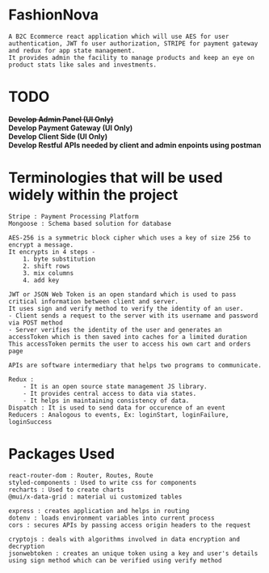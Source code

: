# FashionNova
	A B2C Ecommerce react application which will use AES for user authentication, JWT fo user authorization, STRIPE for payment gateway and redux for app state management.
	It provides admin the facility to manage products and keep an eye on product stats like sales and investments. 

# TODO
<strong><strike>Develop Admin Panel (UI Only)</strike></strong> <br>
<strong>Develop Payment Gateway (UI Only)</strong> <br>
<strong>Develop Client Side (UI Only)</strong> <br>
<strong>Develop Restful APIs needed by client and admin enpoints using postman</strong> <br>

# Terminologies that will be used widely within the project
	Stripe : Payment Processing Platform
	Mongoose : Schema based solution for database

	AES-256 is a symmetric block cipher which uses a key of size 256 to encrypt a message. 
	It encrypts in 4 steps -
		1. byte substitution
		2. shift rows
		3. mix columns
		4. add key

	JWT or JSON Web Token is an open standard which is used to pass critical information between client and server.
	It uses sign and verify method to verify the identity of an user.
	- Client sends a request to the server with its username and password via POST method
	- Server verifies the identity of the user and generates an accessToken which is then saved into caches for a limited duration
	This accessToken permits the user to access his own cart and orders page

	APIs are software intermediary that helps two programs to communicate.

	Redux :
		- It is an open source state management JS library. 
		- It provides central access to data via states.
		- It helps in maintaining consistency of data.
	Dispatch : It is used to send data for occurence of an event
	Reducers : Analogous to events, Ex: loginStart, loginFailure, loginSuccess

# Packages Used
	react-router-dom : Router, Routes, Route
	styled-components : Used to write css for components
	recharts : Used to create charts
	@mui/x-data-grid : material ui customized tables

	express : creates application and helps in routing
	dotenv : loads environment variables into current process
	cors : secures APIs by passing access origin headers to the request

	cryptojs : deals with algorithms involved in data encryption and decryption
	jsonwebtoken : creates an unique token using a key and user's details using sign method which can be verified using verify method